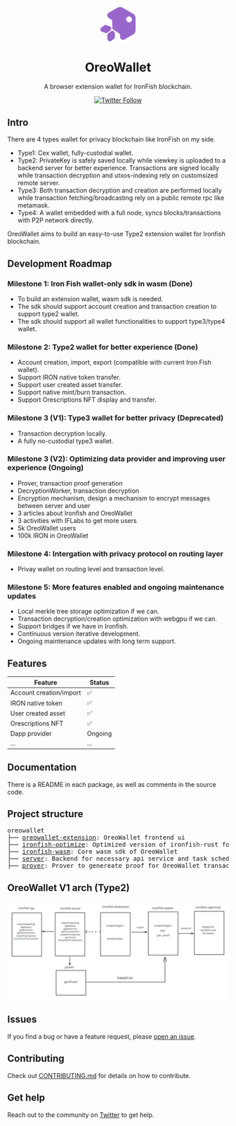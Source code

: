 <p align="center">
  <img src="assets/logo.svg" width="80" alt="Logo for OreoWallet" />
</p>

<h1 align="center">
  OreoWallet
</h1>

<p align="center">
  A browser extension wallet for IronFish blockchain.
</p>

<div align="center">

[![Twitter Follow](https://img.shields.io/twitter/follow/oreowallet?style=social)](https://twitter.com/oreowallet)

</div>

## Intro

There are 4 types wallet for privacy blockchain like IronFish on my side.

- Type1: Cex wallet, fully-custodial wallet.
- Type2: PrivateKey is safely saved locally while viewkey is uploaded to a backend server for better experience. Transactions are signed locally while transaction decryption and utxos-indexing rely on customsized remote server.
- Type3: Both transaction decryption and creation are performed locally while transaction fetching/broadcasting rely on a public remote rpc like metamask.
- Type4: A wallet embedded with a full node, syncs blocks/transactions with P2P network directly.

OreoWallet aims to build an easy-to-use Type2 extension wallet for Ironfish blockchain.

## Development Roadmap

### Milestone 1: Iron Fish wallet-only sdk in wasm (Done)
- To build an extension wallet, wasm sdk is needed.
- The sdk should support account creation and transaction creation to support type2 wallet.
- The sdk should support all wallet functionalities to support type3/type4 wallet.

### Milestone 2: Type2 wallet for better experience (Done)
- Account creation, import, export (compatible with current Iron Fish wallet).
- Support IRON native token transfer.
- Support user created asset transfer.
- Support native mint/burn transaction.
- Support Orescriptions NFT display and transfer.

### Milestone 3 (V1): Type3 wallet for better privacy (Deprecated)
- Transaction decryption locally.
- A fully no-custodial type3 wallet.

### Milestone 3 (V2): Optimizing data provider and improving user experience (Ongoing)
- Prover, transaction proof generation
- DecryptionWorker, transaction decryption
- Encryption mechanism, design a mechanism to encrypt messages between server and user
- 3 articles about Ironfish and OreoWallet
- 3 activities with IFLabs to get more users
- 5k OreoWallet users
- 100k IRON in OreoWallet

### Milestone 4: Intergation with privacy protocol on routing layer
- Privay wallet on routing level and transaction level. 

### Milestone 5: More features enabled and ongoing maintenance updates
- Local merkle tree storage optimization if we can.
- Transaction decryption/creation optimization with webgpu if we can.
- Support bridges if we have in Ironfish.
- Continuous version iterative development.
- Ongoing maintenance updates with long term support.

## Features

| Feature                 | Status  |
| ----------------------- | ------- |
| Account creation/import | ✅       |
| IRON native token       | ✅       |
| User created asset      | ✅       |
| Orescriptions NFT       | ✅       |
| Dapp provider           | Ongoing |
| ...                     | ...     |

## Documentation

There is a README in each package, as well as comments in the source code.

## Project structure

<pre>
oreowallet
├── <a href="https://github.com/oreoslabs/oreowallet-extension">oreowallet-extension</a>: OreoWallet frontend ui 
├── <a href="https://github.com/oreoslabs/ironfish-optimize">ironfish-optimize</a>: Optimized version of ironfish-rust for wasm env
├── <a href="https://github.com/oreoslabs/ironfish-wasm">ironfish-wasm</a>: Core wasm sdk of OreoWallet
├── <a href="https://github.com/oreoslabs/ironfish-server">server</a>: Backend for necessary api service and task scheduling
├── <a href="https://github.com/oreoslabs/ironfish-server">prover</a>: Prover to genereate proof for OreoWallet transactions
</pre>

## OreoWallet V1 arch (Type2)

![basic arch](assets/arch.svg)


## Issues

If you find a bug or have a feature request, please [open an issue](https://github.com/oreoslabs/oreowallet/issues/new).

## Contributing

Check out [CONTRIBUTING.md](./CONTRIBUTING.md) for details on how to contribute.

## Get help

Reach out to the community on [Twitter](https://twitter.com/oreowallet) to get help.


